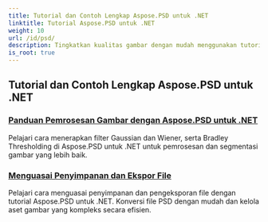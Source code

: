 ```yaml
---
title: Tutorial dan Contoh Lengkap Aspose.PSD untuk .NET
linktitle: Tutorial Aspose.PSD untuk .NET
weight: 10
url: /id/psd/
description: Tingkatkan kualitas gambar dengan mudah menggunakan tutorial Aspose.PSD untuk .NET. Kuasai pemrosesan gambar, manipulasi file PSD, penanganan teks dan font, dan banyak lagi.
is_root: true
---
```

## Tutorial dan Contoh Lengkap Aspose.PSD untuk .NET 
### [Panduan Pemrosesan Gambar dengan Aspose.PSD untuk .NET](./guide-image-processing/)
Pelajari cara menerapkan filter Gaussian dan Wiener, serta Bradley Thresholding di Aspose.PSD untuk .NET untuk pemrosesan dan segmentasi gambar yang lebih baik.
### [Menguasai Penyimpanan dan Ekspor File](./mastering-file-saving-and-exporting/)
Pelajari cara menguasai penyimpanan dan pengeksporan file dengan tutorial Aspose.PSD untuk .NET. Konversi file PSD dengan mudah dan kelola aset gambar yang kompleks secara efisien.